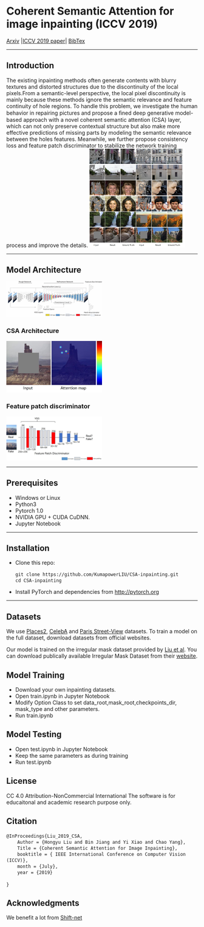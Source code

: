 # Coherent Semantic Attention for image inpainting (ICCV 2019)
[Arxiv](https://arxiv.org/abs/1905.12384) |[ICCV 2019 paper](http://openaccess.thecvf.com/content_ICCV_2019/papers/Liu_Coherent_Semantic_Attention_for_Image_Inpainting_ICCV_2019_paper.pdf)| [BibTex](#jump1)

-----------
## Introduction
The existing inpainting methods often generate contents with blurry textures and distorted structures due to the discontinuity of the local pixels.From a semantic-level perspective, the local pixel discontinuity is mainly because these methods ignore the semantic relevance and feature continuity of hole regions. To handle this problem, we investigate the human behavior in repairing pictures and propose a ﬁned deep generative model-based approach with a novel coherent semantic attention (CSA) layer, which can not only preserve contextual structure but also make more effective predictions of missing parts by modeling the semantic relevance between the holes features. Meanwhile, we further propose consistency loss and feature patch discriminator to stabilize the network training process and improve the details. 
<img src="./show.jpg" width="50%" height="50%" >

-------------

## Model Architecture
<img src="./model3.jpg" width="50%" height="50%" >

### CSA Architecture
<img src="./attention.jpg" width="50%" height="50%" >

### Feature patch discriminator
<img src="./feature.jpg" width="50%" height="50%" >


-------------

## Prerequisites
* Windows or Linux
* Python3
* Pytorch 1.0
* NVIDIA GPU + CUDA CuDNN.
* Jupyter Notebook

--------------

## Installation
* Clone this repo:
    ```
    git clone https://github.com/KumapowerLIU/CSA-inpainting.git
    cd CSA-inpainting
    ```

* Install PyTorch and dependencies from http://pytorch.org

--------------

## Datasets
We use [Places2](http://places2.csail.mit.edu/), [CelebA](http://mmlab.ie.cuhk.edu.hk/projects/CelebA.html) and [Paris Street-View](https://github.com/pathak22/context-encoder) datasets. To train a model on the full dataset, download datasets from official websites.

Our model is trained on the irregular mask dataset provided by [Liu et al](https://arxiv.org/abs/1804.07723). You can download publically available Irregular Mask Dataset from their [website](http://masc.cs.gmu.edu/wiki/partialconv).
## Model Training
* Download your own inpainting datasets.
* Open train.ipynb in Jupyter Notebook
* Modify Option Class to set data_root,mask_root,checkpoints_dir, mask_type and other parameters.
* Run train.ipynb
## Model Testing
* Open test.ipynb in Jupyter Notebook
* Keep the same parameters as during training
* Run test.ipynb

## License
CC 4.0 Attribution-NonCommercial International
The software is for educaitonal and academic research purpose only.

## <span id="jump1">Citation</span>
```
@InProceedings{Liu_2019_CSA,
    Author = {Hongyu Liu and Bin Jiang and Yi Xiao and Chao Yang},
    Title = {Coherent Semantic Attention for Image Inpainting},
    booktitle = { IEEE International Conference on Computer Vision (ICCV)},
    month = {July},
    year = {2019}
    
}
```
## Acknowledgments
We benefit a lot from [Shift-net](https://github.com/Zhaoyi-Yan/Shift-Net_pytorch)
